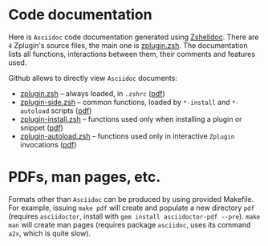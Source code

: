 # Code documentation

Here is `Asciidoc` code documentation generated using [Zshelldoc](https://hub.fastgit.org//zdharma/zshelldoc).
There are `4` Zplugin's source files, the main one is [zplugin.zsh](zplugin.zsh.adoc). The documentation
lists all functions, interactions between them, their comments and features used.

Github allows to directly view `Asciidoc` documents:
 * [zplugin.zsh](zplugin.zsh.adoc) – always loaded, in `.zshrc` ([pdf](http://zdharma.org/zplugin/zplugin.zsh.pdf))
 * [zplugin-side.zsh](zplugin-side.zsh.adoc) – common functions, loaded by `*-install` and `*-autoload` scripts ([pdf](http://zdharma.org/zplugin/zplugin-side.zsh.pdf))
 * [zplugin-install.zsh](zplugin-install.zsh.adoc) – functions used only when installing a plugin or snippet ([pdf](http://zdharma.org/zplugin/zplugin-install.zsh.pdf))
 * [zplugin-autoload.zsh](zplugin-autoload.zsh.adoc) – functions used only in interactive `Zplugin` invocations ([pdf](http://zdharma.org/zplugin/zplugin-autoload.zsh.pdf))

# PDFs, man pages, etc.

Formats other than `Asciidoc` can be produced by using provided Makefile. For example, issuing
`make pdf` will create and populate a new directory `pdf` (requires `asciidoctor`, install with
`gem install asciidoctor-pdf --pre`). `make man` will create man pages (requires package `asciidoc`,
uses its command `a2x`, which is quite slow).
